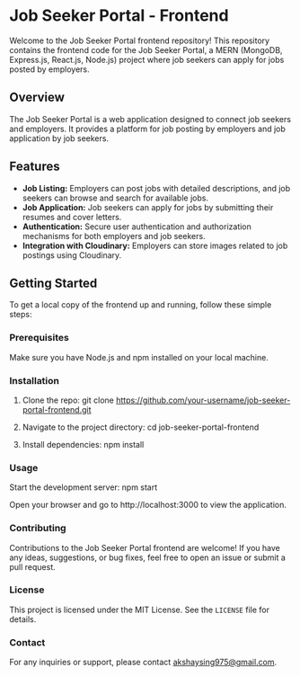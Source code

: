 # Job Seeker Portal - Frontend

Welcome to the Job Seeker Portal frontend repository! This repository contains the frontend code for the Job Seeker Portal, a MERN (MongoDB, Express.js, React.js, Node.js) project where job seekers can apply for jobs posted by employers.

## Overview

The Job Seeker Portal is a web application designed to connect job seekers and employers. It provides a platform for job posting by employers and job application by job seekers.

## Features

- **Job Listing:** Employers can post jobs with detailed descriptions, and job seekers can browse and search for available jobs.
- **Job Application:** Job seekers can apply for jobs by submitting their resumes and cover letters.
- **Authentication:** Secure user authentication and authorization mechanisms for both employers and job seekers.
- **Integration with Cloudinary:** Employers can store images related to job postings using Cloudinary.

## Getting Started

To get a local copy of the frontend up and running, follow these simple steps:

### Prerequisites

Make sure you have Node.js and npm installed on your local machine.

### Installation

1. Clone the repo:
git clone https://github.com/your-username/job-seeker-portal-frontend.git

2. Navigate to the project directory:
cd job-seeker-portal-frontend

3. Install dependencies:
npm install


### Usage

Start the development server:
npm start

Open your browser and go to http://localhost:3000 to view the application.

### Contributing

Contributions to the Job Seeker Portal frontend are welcome! If you have any ideas, suggestions, or bug fixes, feel free to open an issue or submit a pull request.

### License

This project is licensed under the MIT License. See the `LICENSE` file for details.

### Contact

For any inquiries or support, please contact akshaysing975@gmail.com.
